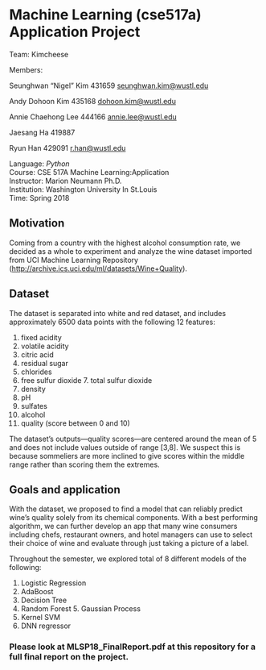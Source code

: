 Machine Learning (cse517a) Application Project
======================================================

Team: Kimcheese

Members:

Seunghwan “Nigel” Kim	431659		seunghwan.kim@wustl.edu

Andy Dohoon Kim		    435168		dohoon.kim@wustl.edu

Annie Chaehong Lee		444166		annie.lee@wustl.edu

Jaesang Ha			      419887		

Ryun Han			        429091		r.han@wustl.edu

Language: *Python*\
Course: CSE 517A Machine Learning:Application\
Instructor: Marion Neumann Ph.D.\
Institution: Washington University In St.Louis\
Time: Spring 2018



Motivation
----------
Coming from a country with the highest alcohol consumption rate, we decided as a whole to experiment and analyze the wine dataset imported from UCI Machine Learning Repository (http://archive.ics.uci.edu/ml/datasets/Wine+Quality).

Dataset
-------
The dataset is separated into white and red dataset, and includes approximately 6500 data points with the following 12 features:

1.	fixed acidity 
2.	volatile acidity 
3.	citric acid 
4.	residual sugar 
5.	chlorides 
6.	free sulfur dioxide 	7.	total sulfur dioxide 
8.	density 
9.	pH 
10.	sulfates 
11.	alcohol 
12.	quality (score between 0 and 10)

The dataset’s outputs—quality scores—are centered around the mean of 5 and does not include values outside of range [3,8]. We suspect this is because sommeliers are more inclined to give scores within the middle range rather than scoring them the extremes. 

Goals and application
--------------------- 
With the dataset, we proposed to find a model that can reliably predict wine’s quality solely from its chemical components. With a best performing algorithm, we can further develop an app that many wine consumers including chefs, restaurant owners, and hotel managers can use to select their choice of wine and evaluate through just taking a picture of a label.

Throughout the semester, we explored total of 8 different models of the following:

1.	Logistic Regression
2.	AdaBoost
3.	Decision Tree
4.	Random Forest	5.	Gaussian Process
6.	Kernel SVM
7.	DNN regressor

### Please look at MLSP18_FinalReport.pdf at this repository for a full final report on the project. ###
